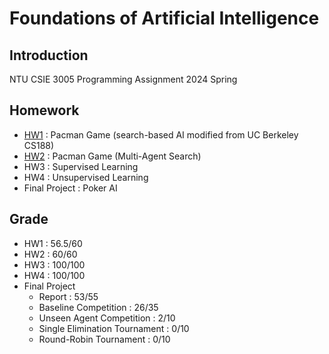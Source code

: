 # Foundations of Artificial Intelligence

## Introduction

NTU CSIE 3005 Programming Assignment
2024 Spring

## Homework

- [HW1](https://www.csie.ntu.edu.tw/~stchen/teaching/fai24/hw1/hw1.html) : Pacman Game (search-based AI modified from UC Berkeley CS188)
- [HW2](https://www.csie.ntu.edu.tw/~stchen/teaching/fai24/hw2/hw2.html) : Pacman Game (Multi-Agent Search)
- HW3 : Supervised Learning
- HW4 : Unsupervised Learning
- Final Project : Poker AI

## Grade

- HW1 : 56.5/60
- HW2 : 60/60
- HW3 : 100/100
- HW4 : 100/100
- Final Project
  - Report : 53/55
  - Baseline Competition : 26/35
  - Unseen Agent Competition : 2/10
  - Single Elimination Tournament : 0/10
  - Round-Robin Tournament : 0/10
